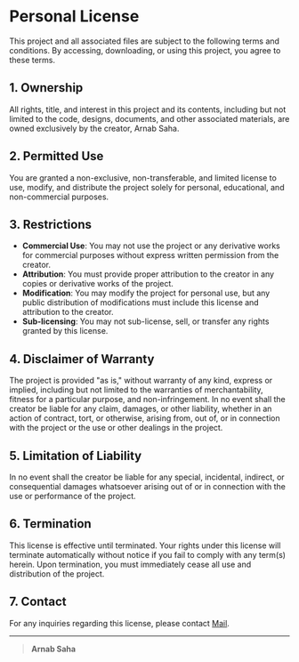 # Personal License

This project and all associated files are subject to the following terms and conditions. By accessing, downloading, or using this project, you agree to these terms.

## 1. Ownership

All rights, title, and interest in this project and its contents, including but not limited to the code, designs, documents, and other associated materials, are owned exclusively by the creator, Arnab Saha.

## 2. Permitted Use

You are granted a non-exclusive, non-transferable, and limited license to use, modify, and distribute the project solely for personal, educational, and non-commercial purposes.

## 3. Restrictions

- **Commercial Use**: You may not use the project or any derivative works for commercial purposes without express written permission from the creator.
- **Attribution**: You must provide proper attribution to the creator in any copies or derivative works of the project.
- **Modification**: You may modify the project for personal use, but any public distribution of modifications must include this license and attribution to the creator.
- **Sub-licensing**: You may not sub-license, sell, or transfer any rights granted by this license.

## 4. Disclaimer of Warranty

The project is provided "as is," without warranty of any kind, express or implied, including but not limited to the warranties of merchantability, fitness for a particular purpose, and non-infringement. In no event shall the creator be liable for any claim, damages, or other liability, whether in an action of contract, tort, or otherwise, arising from, out of, or in connection with the project or the use or other dealings in the project.

## 5. Limitation of Liability

In no event shall the creator be liable for any special, incidental, indirect, or consequential damages whatsoever arising out of or in connection with the use or performance of the project.

## 6. Termination

This license is effective until terminated. Your rights under this license will terminate automatically without notice if you fail to comply with any term(s) herein. Upon termination, you must immediately cease all use and distribution of the project.


## 7. Contact

For any inquiries regarding this license, please contact [Mail](mailo:arnabsaha9786@gmail.com).

---

> **Arnab Saha**
